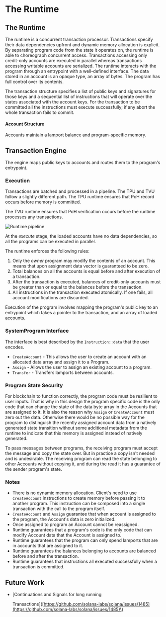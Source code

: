 # The Runtime

## The Runtime

The runtime is a concurrent transaction processor. Transactions specify their data dependencies upfront and dynamic memory allocation is explicit. By separating program code from the state it operates on, the runtime is able to choreograph concurrent access. Transactions accessing only credit-only accounts are executed in parallel whereas transactions accessing writable accounts are serialized. The runtime interacts with the program through an entrypoint with a well-defined interface. The data stored in an account is an opaque type, an array of bytes. The program has full control over its contents.

The transaction structure specifies a list of public keys and signatures for those keys and a sequential list of instructions that will operate over the states associated with the account keys. For the transaction to be committed all the instructions must execute successfully; if any abort the whole transaction fails to commit.

#### Account Structure

Accounts maintain a lamport balance and program-specific memory.

## Transaction Engine

The engine maps public keys to accounts and routes them to the program's entrypoint.

### Execution

Transactions are batched and processed in a pipeline. The TPU and TVU follow a slightly different path. The TPU runtime ensures that PoH record occurs before memory is committed.

The TVU runtime ensures that PoH verification occurs before the runtime processes any transactions.

![Runtime pipeline](https://github.com/solana-labs/solana/tree/32f7071fbca3c024ffddde753d29a5ed5d362520/book/src/img/runtime.svg)

At the _execute_ stage, the loaded accounts have no data dependencies, so all the programs can be executed in parallel.

The runtime enforces the following rules:

1. Only the _owner_ program may modify the contents of an account. This means that upon assignment data vector is guaranteed to be zero.
2. Total balances on all the accounts is equal before and after execution of a transaction.
3. After the transaction is executed, balances of credit-only accounts must be greater than or equal to the balances before the transaction.
4. All instructions in the transaction executed atomically. If one fails, all account modifications are discarded.

Execution of the program involves mapping the program's public key to an entrypoint which takes a pointer to the transaction, and an array of loaded accounts.

### SystemProgram Interface

The interface is best described by the `Instruction::data` that the user encodes.

* `CreateAccount` - This allows the user to create an account with an allocated data array and assign it to a Program.
* `Assign` - Allows the user to assign an existing account to a program.
* `Transfer` - Transfers lamports between accounts.

### Program State Security

For blockchain to function correctly, the program code must be resilient to user inputs. That is why in this design the program specific code is the only code that can change the state of the data byte array in the Accounts that are assigned to it. It is also the reason why `Assign` or `CreateAccount` must zero out the data. Otherwise there would be no possible way for the program to distinguish the recently assigned account data from a natively generated state transition without some additional metadata from the runtime to indicate that this memory is assigned instead of natively generated.

To pass messages between programs, the receiving program must accept the message and copy the state over. But in practice a copy isn't needed and is undesirable. The receiving program can read the state belonging to other Accounts without copying it, and during the read it has a guarantee of the sender program's state.

### Notes

* There is no dynamic memory allocation. Client's need to use `CreateAccount` instructions to create memory before passing it to another program. This instruction can be composed into a single transaction with the call to the program itself.
* `CreateAccount` and `Assign` guarantee that when account is assigned to the program, the Account's data is zero initialized.
* Once assigned to program an Account cannot be reassigned.
* Runtime guarantees that a program's code is the only code that can modify Account data that the Account is assigned to.
* Runtime guarantees that the program can only spend lamports that are in accounts that are assigned to it.
* Runtime guarantees the balances belonging to accounts are balanced before and after the transaction.
* Runtime guarantees that instructions all executed successfully when a transaction is committed.

## Future Work

* \[Continuations and Signals for long running

  Transactions\]\([https://github.com/solana-labs/solana/issues/1485](https://github.com/solana-labs/solana/issues/1485)\)

